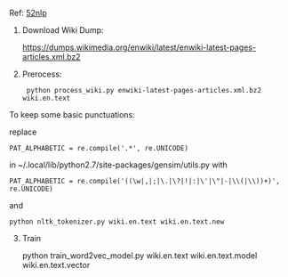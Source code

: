 Ref: [52nlp](http://www.52nlp.cn/%E4%B8%AD%E8%8B%B1%E6%96%87%E7%BB%B4%E5%9F%BA%E7%99%BE%E7%A7%91%E8%AF%AD%E6%96%99%E4%B8%8A%E7%9A%84word2vec%E5%AE%9E%E9%AA%8C)

1. Download Wiki Dump:

    https://dumps.wikimedia.org/enwiki/latest/enwiki-latest-pages-articles.xml.bz2

2. Prerocess:

        python process_wiki.py enwiki-latest-pages-articles.xml.bz2 wiki.en.text

To keep some basic punctuations:

replace

    PAT_ALPHABETIC = re.compile('.*', re.UNICODE)

in ~/.local/lib/python2.7/site-packages/gensim/utils.py  with

    PAT_ALPHABETIC = re.compile('((\w|,|;|\.|\?|!|:|\'|\"|-|\\(|\\))+)', re.UNICODE)
    
and

    python nltk_tokenizer.py wiki.en.text wiki.en.text.new

3. Train 

    python train_word2vec_model.py wiki.en.text wiki.en.text.model wiki.en.text.vector
